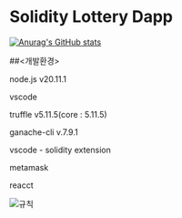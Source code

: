 # Solidity Lottery Dapp


[![Anurag's GitHub stats](https://github-readme-stats.vercel.app/api?username=LEEJINSOL1)](https://github.com/anuraghazra/github-readme-stats)


##<개발환경>

node.js  v20.11.1

vscode

truffle v5.11.5(core : 5.11.5)

ganache-cli v.7.9.1

vscode - solidity extension

metamask

reacct 

![규칙](https://github.com/LEEJINSOL1/Lottery-Dapp-/assets/49275914/d58447d8-2f0b-4f81-9b13-2743030a49bf)




